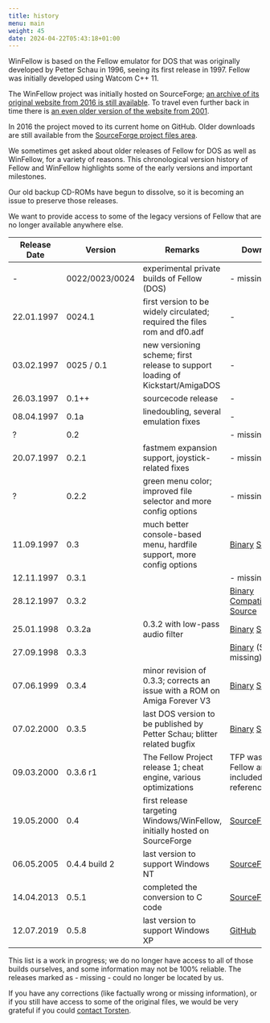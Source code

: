 ```yaml
---
title: history
menu: main
weight: 45
date: 2024-04-22T05:43:18+01:00
---
```


WinFellow is based on the Fellow emulator for DOS that was originally developed by Petter Schau in 1996, seeing its first release in 1997.
Fellow was initially developed using Watcom C++ 11.

The WinFellow project was initially hosted on SourceForge; [an archive of its original website from 2016 is still available](http://fellow.sf.net/new_version).
To travel even further back in time there is [an even older version of the website from 2001](https://fellow.sourceforge.net/old_version/main/index.html).

In 2016 the project moved to its current home on GitHub.
Older downloads are still available from the [SourceForge project files area](https://sourceforge.net/projects/fellow/files/WinFellow).

We sometimes get asked about older releases of Fellow for DOS as well as WinFellow, for a variety of reasons.
This chronological version history of Fellow and WinFellow highlights some of the early versions and important milestones.

Our old backup CD-ROMs have begun to dissolve, so it is becoming an issue to preserve those releases.

We want to provide access to some of the legacy versions of Fellow that are no longer available anywhere else.

| Release Date | Version        | Remarks                                                                       | Downloads                                                                                      |
| ------------ | -------------- | ----------------------------------------------------------------------------- | ---------------------------------------------------------------------------------------------- |
| -            | 0022/0023/0024 | experimental private builds of Fellow (DOS)                                   | - missing -                                                                                    |
| 22.01.1997   | 0024.1         | first version to be widely circulated; required the files rom and df0.adf     | -                                                                                              |
| 03.02.1997   | 0025 / 0.1     | new versioning scheme; first release to support loading of Kickstart/AmigaDOS | -                                                                                              |
| 26.03.1997   | 0.1++          | sourcecode release                                                            | -                                                                                              |
| 08.04.1997   | 0.1a           | linedoubling, several emulation fixes                                         | -                                                                                              |
| ?            | 0.2            |                                                                               | - missing -                                                                                    |
| 20.07.1997   | 0.2.1          | fastmem expansion support, joystick-related fixes                             | - missing -                                                                                    |
| ?            | 0.2.2          | green menu color; improved file selector and more config options              | - missing -                                                                                    |
| 11.09.1997   | 0.3            | much better console-based menu, hardfile support, more config options         | [Binary](../fellow03.zip) [Source](../fellow03src.zip)                                         |
| 12.11.1997   | 0.3.1          |                                                                               | - missing -                                                                                    |
| 28.12.1997   | 0.3.2          |                                                                               | [Binary](../fellow032.zip) [CompatibleBinary](../fellowc032.zip) [Source](../fellow032src.zip) |
| 25.01.1998   | 0.3.2a         | 0.3.2 with low-pass audio filter                                              | [Binary](../fellow032a.zip) [Source](../fellow032src_to_032asrc.zip)                           |
| 27.09.1998   | 0.3.3          |                                                                               | [Binary](../fellow033.zip) (Source missing)                                                    |
| 07.06.1999   | 0.3.4          | minor revision of 0.3.3; corrects an issue with a ROM on Amiga Forever V3     | [Binary](../fellow034.zip) [Source](../fellow034src.zip)                                       |
| 07.02.2000   | 0.3.5          | last DOS version to be published by Petter Schau; blitter related bugfix      | [Binary](../fellow035.zip) [Source](../fellow035src.zip)                                       |
| 09.03.2000   | 0.3.6 r1       | The Fellow Project release 1; cheat engine, various optimizations             | TFP was a fork of Fellow and is only included for reference                                    |
| 19.05.2000   | 0.4            | first release targeting Windows/WinFellow, initially hosted on SourceForge    | [SourceForge](https://sourceforge.net/projects/fellow/files/WinFellow)                         |
| 06.05.2005   | 0.4.4 build 2  | last version to support Windows NT                                            | [SourceForge](https://sourceforge.net/projects/fellow/files/WinFellow)                         |
| 14.04.2013   | 0.5.1          | completed the conversion to C code                                            | [SourceForge](https://sourceforge.net/projects/fellow/files/WinFellow)                         |
| 12.07.2019   | 0.5.8          | last version to support Windows XP                                            | [GitHub](https://github.com/petschau/WinFellow/releases/v0.5.8.1189)                           |

This list is a work in progress; we do no longer have access to all of those builds ourselves, and some information may not be 100% reliable. The releases marked as - missing - could no longer be located by us.

If you have any corrections (like factually wrong or missing information), or if you still have access to some of the original files, we would be very grateful if you could [contact Torsten](mailto:torsten.enderling@gmail.com).
